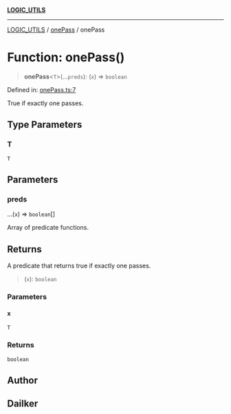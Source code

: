 [**LOGIC_UTILS**](../../README.md)

***

[LOGIC_UTILS](../../README.md) / [onePass](../README.md) / onePass

# Function: onePass()

> **onePass**\<`T`\>(...`preds`): (`x`) => `boolean`

Defined in: [onePass.ts:7](https://github.com/dailker/everyutil/blob/2a1290e25c1270a5e1af64099b97f8d5fc086e59/src/logic/onePass.ts#L7)

True if exactly one passes.

## Type Parameters

### T

`T`

## Parameters

### preds

...(`x`) => `boolean`[]

Array of predicate functions.

## Returns

A predicate that returns true if exactly one passes.

> (`x`): `boolean`

### Parameters

#### x

`T`

### Returns

`boolean`

## Author

## Dailker
